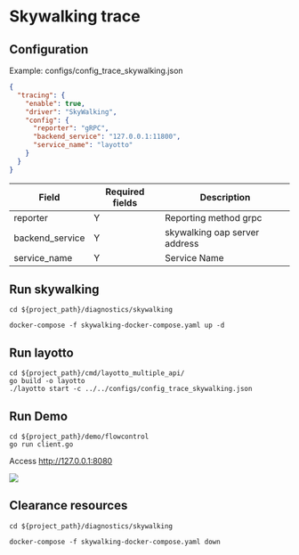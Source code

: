 # Skywalking trace 

## Configuration

Example: configs/config_trace_skywalking.json

````json
{
  "tracing": {
    "enable": true,
    "driver": "SkyWalking",
    "config": {
      "reporter": "gRPC",
      "backend_service": "127.0.0.1:11800",
      "service_name": "layotto"
    }
  }
}
````

| Field            | Required fields | Description  |
|------------------|-----|--------------------------|
| reporter         | Y   | Reporting method grpc               |
| backend_service  | Y   | skywalking oap server address |
| service_name     | Y   | Service Name                     |

## Run skywalking

````shell
cd ${project_path}/diagnostics/skywalking

docker-compose -f skywalking-docker-compose.yaml up -d
````

## Run layotto

````shell
cd ${project_path}/cmd/layotto_multiple_api/
go build -o layotto
./layotto start -c ../../configs/config_trace_skywalking.json
````

## Run Demo

````shell
cd ${project_path}/demo/flowcontrol
go run client.go
````

Access http://127.0.0.1:8080

![](../../../img/trace/sky.png)

## Clearance resources

````shell
cd ${project_path}/diagnostics/skywalking

docker-compose -f skywalking-docker-compose.yaml down
````